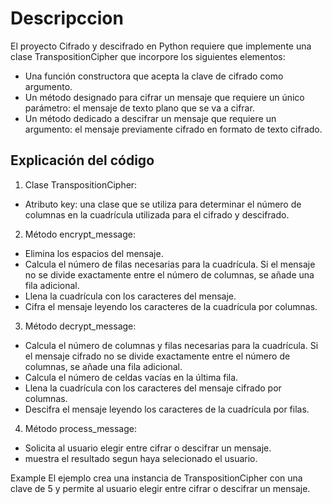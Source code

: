 # Descripccion 
El proyecto Cifrado y descifrado en Python requiere que implemente una clase TranspositionCipher que incorpore los siguientes elementos:
* Una función constructora que acepta la clave de cifrado como argumento.
* Un método designado para cifrar un mensaje que requiere un único parámetro: el mensaje de texto plano que se va a cifrar.
* Un método dedicado a descifrar un mensaje que requiere un argumento: el mensaje previamente cifrado en formato de texto cifrado.

## Explicación del código
1.	Clase TranspositionCipher:
* Atributo key: una clase que se utiliza para determinar el número de columnas en la cuadrícula utilizada para el cifrado y descifrado.

2.	Método encrypt_message:
*	 Elimina los espacios del mensaje.
*	 Calcula el número de filas necesarias para la cuadrícula. Si el mensaje no se divide exactamente entre el número de columnas, se añade una fila adicional.
*	 Llena la cuadrícula con los caracteres del mensaje.
*	 Cifra el mensaje leyendo los caracteres de la cuadrícula por columnas.

3.	Método decrypt_message:
* Calcula el número de columnas y filas necesarias para la cuadrícula. Si el mensaje cifrado no se divide exactamente entre el número de columnas, se añade una fila adicional.
* Calcula el número de celdas vacías en la última fila.
* Llena la cuadrícula con los caracteres del mensaje cifrado por columnas.
* Descifra el mensaje leyendo los caracteres de la cuadrícula por filas.

4.	Método process_message:
*	Solicita al usuario elegir entre cifrar o descifrar un mensaje.
*	muestra el resultado segun haya selecionado el usuario.

Example
El ejemplo crea una instancia de TranspositionCipher con una clave de 5 y permite al usuario elegir entre cifrar o descifrar un mensaje.

